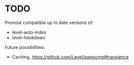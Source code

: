 # TODO

Promise compatible up to date versions of:

* level-auto-index
* level-hookdown

Future possibilities:

* Caching, https://github.com/Level/awesome#transience
